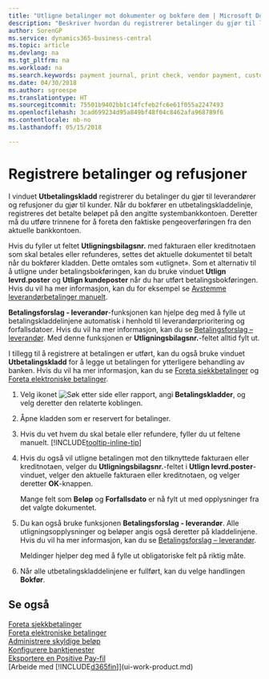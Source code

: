 ```yaml
---
title: "Utligne betalinger mot dokumenter og bokføre dem | Microsoft Docs"
description: "Beskriver hvordan du registrerer betalinger du gjør til leverandører og refusjoner du gjør til kunder."
author: SorenGP
ms.service: dynamics365-business-central
ms.topic: article
ms.devlang: na
ms.tgt_pltfrm: na
ms.workload: na
ms.search.keywords: payment journal, print check, vendor payment, customer refund, creditor, debt, balance due, AP
ms.date: 04/30/2018
ms.author: sgroespe
ms.translationtype: HT
ms.sourcegitcommit: 75501b9402bb1c14fcfeb2fc6e61f055a2247493
ms.openlocfilehash: 3cad699234d95a849bf48f04c8462afa968789f6
ms.contentlocale: nb-no
ms.lasthandoff: 05/15/2018

---
```

# <a name="record-payments-and-refunds"></a>Registrere betalinger og refusjoner
I vinduet **Utbetalingskladd** registrerer du betalinger du gjør til leverandører og refusjoner du gjør til kunder. Når du bokfører en utbetalingskladdelinje, registreres det betalte beløpet på den angitte systembankkontoen. Deretter må du utføre trinnene for å foreta den faktiske pengeoverføringen fra den aktuelle bankkontoen.

Hvis du fyller ut feltet **Utligningsbilagsnr.** med fakturaen eller kreditnotaen som skal betales eller refunderes, settes det aktuelle dokumentet til betalt når du bokfører kladden. Dette omtales som «utlignet». Som et alternativ til å utligne under betalingsbokføringen, kan du bruke vinduet **Utlign levrd.poster** og **Utlign kundeposter** når du har utført betalingsbokføringen. Hvis du vil ha mer informasjon, kan du for eksempel se [Avstemme leverandørbetalinger manuelt](payables-how-apply-purchase-transactions-manually.md).

**Betalingsforslag - leverandør**-funksjonen kan hjelpe deg med å fylle ut betalingskladdelinjene automatisk i henhold til leverandørprioritering og forfallsdatoer. Hvis du vil ha mer informasjon, kan du se [Betalingsforslag – leverandør](payables-how-suggest-vendor-payments.md). Med denne funksjonen er **Utligningsbilagsnr.**-feltet alltid fylt ut.

I tillegg til å registrere at betalingen er utført, kan du også bruke vinduet **Utbetalingskladd** for å legge ut betalingen for ytterligere behandling av banken. Hvis du vil ha mer informasjon, kan du se [Foreta sjekkbetalinger](payables-how-work-checks.md) og [Foreta elektroniske betalinger](payables-how-export-payments-bank-file.md).  

1. Velg ikonet ![Søk etter side eller rapport](media/ui-search/search_small.png "Søk etter side eller rapport"), angi **Betalingskladder**, og velg deretter den relaterte koblingen.
2. Åpne kladden som er reservert for betalinger.
3. Hvis du vet hvem du skal betale eller refundere, fyller du ut feltene manuelt. [!INCLUDE[tooltip-inline-tip](includes/tooltip-inline-tip_md.md)]
4. Hvis du også vil utligne betalingen mot den tilknyttede fakturaen eller kreditnotaen, velger du **Utligningsbilagsnr.**-feltet i **Utlign levrd.poster**-vinduet, velger den aktuelle fakturaen eller kreditnotaen, og velger deretter **OK**-knappen.

    Mange felt som **Beløp** og **Forfallsdato** er nå fylt ut med opplysninger fra det valgte dokumentet.
5. Du kan også bruke funksjonen **Betalingsforslag - leverandør**. Alle utligningsopplysninger og beløper angis også deretter på kladdelinjene. Hvis du vil ha mer informasjon, kan du se [Betalingsforslag – leverandør](payables-how-suggest-vendor-payments.md).

    Meldinger hjelper deg med å fylle ut obligatoriske felt på riktig måte.
6.  Når alle utbetalingskladdelinjene er fullført, kan du velge handlingen **Bokfør**.

## <a name="see-also"></a>Se også
[Foreta sjekkbetalinger](payables-how-work-checks.md)  
[Foreta elektroniske betalinger](payables-how-export-payments-bank-file.md)  
[Administrere skyldige beløp](payables-manage-payables.md)  
[Konfigurere banktjenester](bank-setup-banking.md)  
[Eksportere en Positive Pay-fil](finance-how-positive-pay.md)  
[Arbeide med [!INCLUDE[d365fin](includes/d365fin_md.md)]](ui-work-product.md)  

